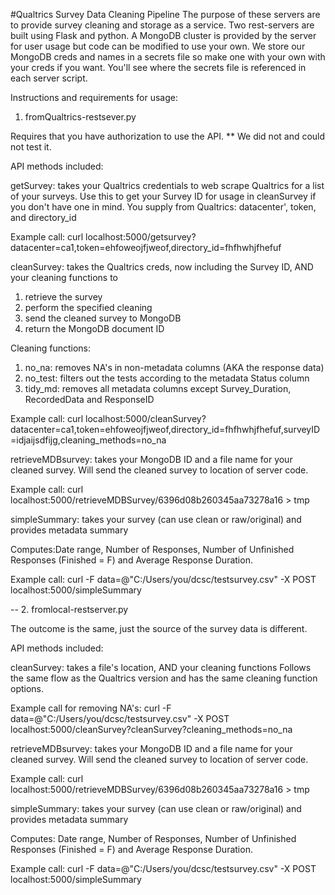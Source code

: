 #Qualtrics Survey Data Cleaning Pipeline
The purpose of these servers are to provide survey cleaning and storage as a service. 
Two rest-servers are built using Flask and python. 
A MongoDB cluster is provided by the server for user usage but code can be modified to use your own. 
We store our MongoDB creds and names in a secrets file so make one with your own with your creds if you want.
You'll see where the secrets file is referenced in each server script. 

Instructions and requirements for usage:

1. fromQualtrics-restsever.py

Requires that you have authorization to use the API. 
** We did not and could not test it.

API methods included:

getSurvey: takes your Qualtrics credentials to web scrape Qualtrics for a list of your surveys. 
Use this to get your Survey ID for usage in cleanSurvey if you don't have one in mind. 
You supply from Qualtrics: datacenter', token, and directory_id

Example call: 
curl localhost:5000/getsurvey?datacenter=ca1,token=ehfoweojfjweof,directory_id=fhfhwhjfhefuf


cleanSurvey: takes the Qualtrics creds, now including the Survey ID, AND your cleaning functions to 
1. retrieve the survey
2. perform the specified cleaning
3. send the cleaned survey to MongoDB
4. return the MongoDB document ID

Cleaning functions:
1. no_na: removes NA's in non-metadata columns (AKA the response data)
2. no_test: filters out the tests according to the metadata Status column
3. tidy_md: removes all metadata columns except Survey_Duration, RecordedData and ResponseID

Example call:
curl localhost:5000/cleanSurvey?datacenter=ca1,token=ehfoweojfjweof,directory_id=fhfhwhjfhefuf,surveyID=idjaijsdfijg,cleaning_methods=no_na


retrieveMDBsurvey: takes your MongoDB ID and a file name for your cleaned survey. 
Will send the cleaned survey to location of server code. 

Example call:
curl localhost:5000/retrieveMDBSurvey/6396d08b260345aa73278a16 > tmp

simpleSummary: takes your survey (can use clean or raw/original) and provides metadata summary

Computes:Date range, Number of Responses, Number of Unfinished Responses (Finished = F) and Average Response Duration.

Example call: 
curl -F data=@"C:/Users/you/dcsc/testsurvey.csv" -X POST localhost:5000/simpleSummary

--
2. fromlocal-restserver.py

The outcome is the same, just the source of the survey data is different. 

API methods included:

cleanSurvey: takes a file's location, AND your cleaning functions
Follows the same flow as the Qualtrics version and has the same cleaning function options. 

Example call for removing NA's:
curl -F data=@"C:/Users/you/dcsc/testsurvey.csv" -X POST localhost:5000/cleanSurvey?cleanSurvey?cleaning_methods=no_na

retrieveMDBsurvey: takes your MongoDB ID and a file name for your cleaned survey. 
Will send the cleaned survey to location of server code. 

Example call:
curl localhost:5000/retrieveMDBSurvey/6396d08b260345aa73278a16 > tmp

simpleSummary: takes your survey (can use clean or raw/original) and provides metadata summary

Computes: Date range, Number of Responses, Number of Unfinished Responses (Finished = F) and Average Response Duration.

Example call: 
curl -F data=@"C:/Users/you/dcsc/testsurvey.csv" -X POST localhost:5000/simpleSummary
